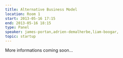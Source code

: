 ```yaml
---
title: Alternative Business Model
location: Room 1
start: 2013-05-16 17:15
end: 2013-05-16 18:15
type: Panel
speaker: james-portan,adrien-demalherbe,liam-boogar, 
topic: startup
---
```


More informations coming soon...